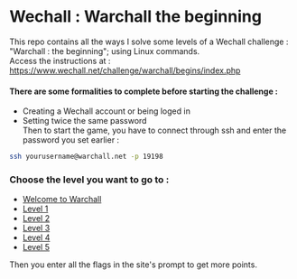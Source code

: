 # Wechall : Warchall the beginning 
This repo contains all the ways I solve some levels of a Wechall challenge : "Warchall : the beginning"; using Linux commands.   
Access the instructions at : https://www.wechall.net/challenge/warchall/begins/index.php

#### There are some formalities to complete before starting the challenge :
* Creating a Wechall account or being loged in
* Setting twice the same password  
  Then to start the game, you have to connect through ssh and enter the password you set earlier : 
```sh
ssh yourusername@warchall.net -p 19198
```
### Choose the level you want to go to :
* [Welcome to Warchall](bandit00.md)
* [Level 1](Warchall01.md)
* [Level 2](Warchall02.md)
* [Level 3](Warchall03.md)
* [Level 4](Warchall04.md)
* [Level 5](Warchall05.md)

Then you enter all the flags in the site's prompt to get more points.
